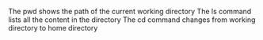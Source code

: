  The pwd shows the path of the current working directory
The ls command lists all the content in the directory
The cd command changes from working directory to home directory

